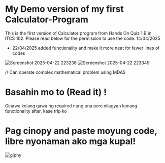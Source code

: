 # My Demo version of my first Calculator-Program
This is the first version of Calculator program from Hands On Quiz 1.B in ITCS 102. Please read below for the permission to use the code. 14/04/2025
- 22/04/2025 added functionality and make it more neat for fewer lines of codes

![Screenshot 2025-04-22 223236](https://github.com/user-attachments/assets/1c1a4e0c-0109-4fc4-aa99-edb161b76e33)  ![Screenshot 2025-04-22 223349](https://github.com/user-attachments/assets/fcf249aa-5e7b-497e-b5b1-7348a17f4e08)

// Can operate complex mathematical problem using MDAS

# Basahin mo to (Read it) !
Ginawa kolang gawa ng required nung una pero nilagyan konang functionality after, kase trip ko

# Pag cinopy and paste moyung code, libre nyonaman ako mga kupal!

![giphy](https://github.com/user-attachments/assets/aa90b6ba-4940-4692-aa7f-3aee7b3562e5)
